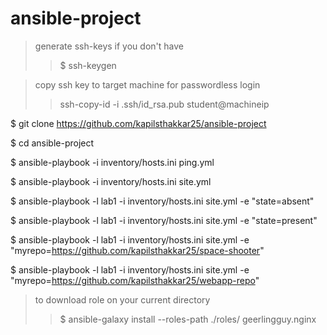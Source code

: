 # ansible-project

> generate ssh-keys if you don't have
>> $ ssh-keygen

> copy ssh key to target machine for passwordless login
>> ssh-copy-id -i .ssh/id_rsa.pub student@machineip
  

$ git clone https://github.com/kapilsthakkar25/ansible-project

$ cd ansible-project

$ ansible-playbook -i inventory/hosts.ini ping.yml

$ ansible-playbook -i inventory/hosts.ini site.yml

$  ansible-playbook -l lab1 -i inventory/hosts.ini site.yml -e "state=absent"

$  ansible-playbook -l lab1 -i inventory/hosts.ini site.yml -e "state=present"

$ ansible-playbook -l lab1 -i inventory/hosts.ini site.yml -e "myrepo=https://github.com/kapilsthakkar25/space-shooter"
 
$ ansible-playbook -l lab1 -i inventory/hosts.ini site.yml -e "myrepo=https://github.com/kapilsthakkar25/webapp-repo"



> to download role on your current directory
>> $ ansible-galaxy install --roles-path ./roles/ geerlingguy.nginx
